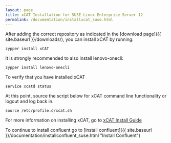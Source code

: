 ```yaml
---
layout: page
title: xCAT Installation for SUSE Linux Enterprise Server 12
permalink: /documentation/installxcat_suse.html
---
```


After adding the correct repository as indicated in the [download page]({{ site.baseurl }}/downloads/), you can install xCAT by running:

    zypper install xCAT

It is strongly recommended to also install lenovo-onecli:

    zypper install lenovo-onecli

To verify that you have installed xCAT

    service xcatd status

At this point, source the script below for xCAT command line functionality or logout and log back in. 

    source /etc/profile.d/xcat.sh

For more information on installing xCAT, go to [xCAT Install Guide](http://xcat-docs.readthedocs.io/en/stable/guides/install-guides/index.html "xCAT Install Guide")

To continue to install confluent go to [install confluent]({{ site.baseurl }}/documentation/installconfluent_suse.html "Install Confluent")



